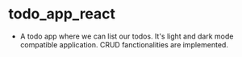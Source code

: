 # todo_app_react
* A todo app where we can list our todos.
It's light and dark mode compatible application.
CRUD fanctionalities are implemented.
